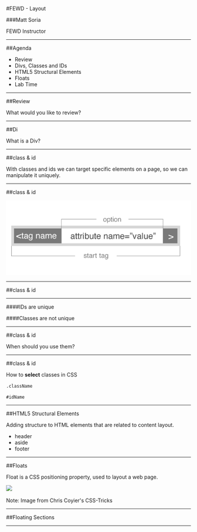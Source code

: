 
#FEWD - Layout

###Matt Soria

FEWD Instructor

---


##Agenda

*	Review
*	Divs, Classes and IDs
*	HTML5 Structural Elements
*	Floats
*	Lab Time

---

##Review

What would you like to review?

---

##Di

What is a Div?

---


##class & id

With classes and ids we can target specific elements on a page, so we can manipulate it uniquely.

---

##class & id

![](../img/tags_attributes.png)

---

##class & id

---

####IDs are unique

####Classes are not unique

---

##class & id

When should you use them?

---

##class & id

How to __select__ classes in CSS

```
.className
```

```
#idName
```

---

##HTML5 Structural Elements

Adding structure to HTML elements that are related to content layout.

*	header
*	aside
*	footer

---


##Floats

Float is a CSS positioning property, used to layout a web page. 

![](http://css-tricks.com/wp-content/csstricks-uploads/web-layout.png)

Note:
Image from Chris Coyier's CSS-Tricks

---

##Floating Sections

---
